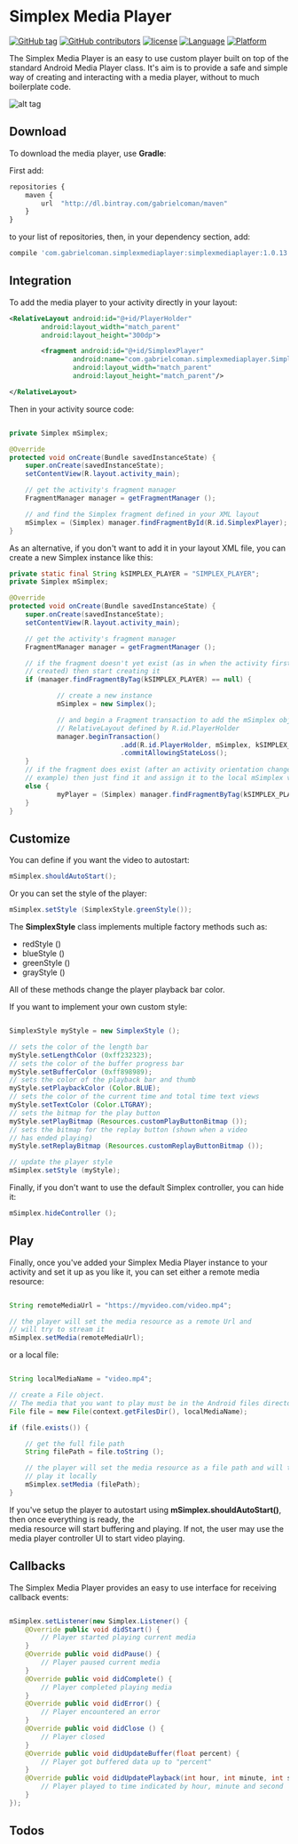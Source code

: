 Simplex Media Player
====================

[![GitHub tag](https://img.shields.io/github/tag/devgabrielcoman/simplex-media-player.svg)]() [![GitHub contributors](https://img.shields.io/github/contributors/devgabrielcoman/simplex-media-player.svg)]() [![license](https://img.shields.io/github/license/devgabrielcoman/simplex-media-player.svg)]() [![Language](https://img.shields.io/badge/language-java-f48041.svg?style=flat)]() [![Platform](https://img.shields.io/badge/platform-android-lightgrey.svg)]()

The Simplex Media Player is an easy to use custom player built on top of the standard Android Media Player class.
It's aim is to provide a safe and simple way of creating and interacting with a media player, without to much boilerplate code.

![alt tag](docres/img.png)

Download
--------

To download the media player, use **Gradle**:

First add:

```javascript
repositories {
    maven {
        url  "http://dl.bintray.com/gabrielcoman/maven"
    }
}

```

to your list of repositories, then, in your dependency section, add:

```javascript
compile 'com.gabrielcoman.simplexmediaplayer:simplexmediaplayer:1.0.13'

```

Integration
-----------

To add the media player to your activity directly in your layout:

```xml
<RelativeLayout android:id="@+id/PlayerHolder"
		android:layout_width="match_parent"
		android:layout_height="300dp">

		<fragment android:id="@+id/SimplexPlayer"
				android:name="com.gabrielcoman.simplexmediaplayer.Simplex"
				android:layout_width="match_parent"
				android:layout_height="match_parent"/>

</RelativeLayout>

```

Then in your activity source code:

```java

private Simplex mSimplex;

@Override
protected void onCreate(Bundle savedInstanceState) {
	super.onCreate(savedInstanceState);
	setContentView(R.layout.activity_main);

	// get the activity's fragment manager
	FragmentManager manager = getFragmentManager ();

	// and find the Simplex fragment defined in your XML layout
	mSimplex = (Simplex) manager.findFragmentById(R.id.SimplexPlayer);
}

```

As an alternative, if you don't want to add it in your layout XML file, you can create
a new Simplex instance like this:

```java
private static final String kSIMPLEX_PLAYER = "SIMPLEX_PLAYER";
private Simplex mSimplex;

@Override
protected void onCreate(Bundle savedInstanceState) {
	super.onCreate(savedInstanceState);
	setContentView(R.layout.activity_main);

	// get the activity's fragment manager
	FragmentManager manager = getFragmentManager ();

	// if the fragment doesn't yet exist (as in when the activity first gets
	// created) then start creating it
	if (manager.findFragmentByTag(kSIMPLEX_PLAYER) == null) {

			// create a new instance
			mSimplex = new Simplex();

			// and begin a Fragment transaction to add the mSimplex object to the
			// RelativeLayout defined by R.id.PlayerHolder
			manager.beginTransaction()
							.add(R.id.PlayerHolder, mSimplex, kSIMPLEX_PLAYER)
							.commitAllowingStateLoss();
	}
	// if the fragment does exist (after an activity orientation change, for
	// example) then just find it and assign it to the local mSimplex variable
	else {
			myPlayer = (Simplex) manager.findFragmentByTag(kSIMPLEX_PLAYER);
	}
}

```

Customize
---------

You can define if you want the video to autostart:

```java
mSimplex.shouldAutoStart();

```

Or you can set the style of the player:

```java
mSimplex.setStyle (SimplexStyle.greenStyle());

```

The **SimplexStyle** class implements multiple factory methods such as:

* redStyle ()
* blueStyle ()
* greenStyle ()
* grayStyle ()

All of these methods change the player playback bar color.

If you want to implement your own custom style:

```java

SimplexStyle myStyle = new SimplexStyle ();

// sets the color of the length bar
myStyle.setLengthColor (0xff232323);
// sets the color of the buffer progress bar
myStyle.setBufferColor (0xff898989);
// sets the color of the playback bar and thumb
myStyle.setPlaybackColor (Color.BLUE);
// sets the color of the current time and total time text views
myStyle.setTextColor (Color.LTGRAY);
// sets the bitmap for the play button
myStyle.setPlayBitmap (Resources.customPlayButtonBitmap ());
// sets the bitmap for the replay button (shown when a video
// has ended playing)
myStyle.setReplayBitmap (Resources.customReplayButtonBitmap ());

// update the player style
mSimplex.setStyle (myStyle);

```

Finally, if you don't want to use the default Simplex controller, you can hide it:

```java
mSimplex.hideController ();

```

Play
----

Finally, once you've added your Simplex Media Player instance to your activity and
set it up as you like it, you can set either a remote media resource:

```java

String remoteMediaUrl = "https://myvideo.com/video.mp4";

// the player will set the media resource as a remote Url and
// will try to stream it
mSimplex.setMedia(remoteMediaUrl);

```

or a local file:

```java

String localMediaName = "video.mp4";

// create a File object.
// The media that you want to play must be in the Android files directory
File file = new File(context.getFilesDir(), localMediaName);

if (file.exists()) {

	// get the full file path
	String filePath = file.toString ();

	// the player will set the media resource as a file path and will try to
	// play it locally
	mSimplex.setMedia (filePath);
}

```

If you've setup the player to autostart using **mSimplex.shouldAutoStart()**, then once everything is ready, the  
media resource will start buffering and playing.
If not, the user may use the media player controller UI to start video playing.

Callbacks
---------

The Simplex Media Player provides an easy to use interface for receiving callback events:

```java

mSimplex.setListener(new Simplex.Listener() {
	@Override public void didStart() {
		// Player started playing current media
	}
	@Override public void didPause() {
		// Player paused current media
	}
	@Override public void didComplete() {
		// Player completed playing media
	}
	@Override public void didError() {
		// Player encountered an error
	}
	@Override public void didClose () {
		// Player closed
	}
	@Override public void didUpdateBuffer(float percent) {
		// Player got buffered data up to "percent"
	}
	@Override public void didUpdatePlayback(int hour, int minute, int second) {
		// Player played to time indicated by hour, minute and second
	}
});

```

Todos
-----
